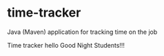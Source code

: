 # time-tracker
Java (Maven) application for tracking time on the job

Time tracker
hello
Good Night Students!!!
